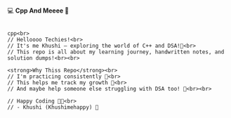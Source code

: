 <!DOCTYPE html>
<html lang="en">
<head>
  <meta charset="UTF-8">
  
</head>
<body>

  <p>
    💻 <strong>Cpp And Meeee 🚀</strong><br><br>

    cpp<br>
    // Helloooo Techies!<br>
    // It's me Khushi – exploring the world of C++ and DSA!🤌<br>
    // This repo is all about my learning journey, handwritten notes, and solution dumps!<br><br>

    <strong>Why Thiss Repo</strong><br>
    // I'm practicing consistently 💪<br>
    // This helps me track my growth 🌱<br>
    // And maybe help someone else struggling with DSA too! 🤝<br><br>

    // Happy Coding 🍃💗<br>
    // - Khushi (Khushimehappy) 🌸
  </p>

</body>
</html>
